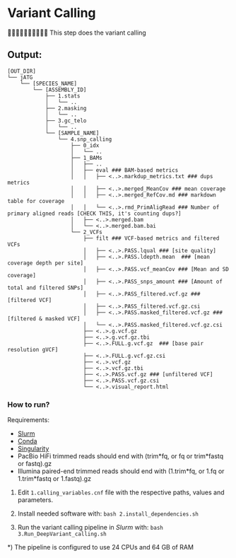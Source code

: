 # Variant Calling
🧬🧐🧬🧐🧬🧐🧬🧐🧬🧐
This step does the variant calling 



## Output:
```
[OUT_DIR]
└── jATG
    └── [SPECIES_NAME]
        └── [ASSEMBLY_ID]
            ├── 1.stats
            │   └── ..
            ├── 2.masking
            │   └── ..
            ├── 3.gc_telo
            │   └── ..
            └── [SAMPLE_NAME]
                └── 4.snp_calling
                    ├── 0_idx
                    │   └── ..
                    ├── 1_BAMs
                    │   ├── ..
                    │   ├── eval ### BAM-based metrics
                    │   │   ├── <..>.markdup_metrics.txt ### dups metrics
                    │   │   ├── <..>.merged_MeanCov ### mean coverage
                    │   │   ├── <..>.merged_RefCov.md ### markdown table for coverage
                    │   │   └── <..>.rmd_PrimAligRead ### Number of primary aligned reads [CHECK THIS, it's counting dups?]
                    │   ├── <..>.merged.bam
                    │   └── <..>.merged.bam.bai
                    └── 2_VCFs
                        ├── filt ### VCF-based metrics and filtered VCFs
                        │   ├── <..>.PASS.lqual ### [site quality]
                        │   ├── <..>.PASS.ldepth.mean  ### [mean coverage depth per site]
                        │   ├── <..>.PASS.vcf_meanCov ### [Mean and SD coverage]
                        │   ├── <..>.PASS_snps_amount ### [Amount of total and filtered SNPs]
                        │   ├── <..>.PASS_filtered.vcf.gz ### [filtered VCF]
                        │   ├── <..>.PASS_filtered.vcf.gz.csi
                        │   ├── <..>.PASS.masked_filtered.vcf.gz ### [filtered & masked VCF]
                        │   └── <..>.PASS.masked_filtered.vcf.gz.csi
                        ├── <..>.g.vcf.gz
                        ├── <..>.g.vcf.gz.tbi
                        ├── <..>.FULL.g.vcf.gz  ### [base pair resolution gVCF]
                        ├── <..>.FULL.g.vcf.gz.csi
                        ├── <..>.vcf.gz
                        ├── <..>.vcf.gz.tbi
                        ├── <..>.PASS.vcf.gz ### [unfiltered VCF]
                        ├── <..>.PASS.vcf.gz.csi
                        └── <..>.visual_report.html
```

### How to run?

Requirements:
* [Slurm](https://slurm.schedmd.com)
* [Conda](https://docs.conda.io)
* [Singularity](https://sylabs.io/guides/3.0/user-guide/index.html)
* PacBio HiFi trimmed reads should end with (trim\*fq, or fq or trim\*fastq or fastq).gz
* Illumina paired-end trimmed reads should end with (1.trim\*fq, or 1.fq or 1.trim\*fastq or 1.fastq).gz

1) Edit `1.calling_variables.cnf` file with the respective paths, values and parameters.

2) Install needed software with: `bash 2.install_dependencies.sh`

3) Run the variant calling pipeline in _Slurm_ with: `bash 3.Run_DeepVariant_calling.sh`

\*) The pipeline is configured to use 24 CPUs and 64 GB of RAM
